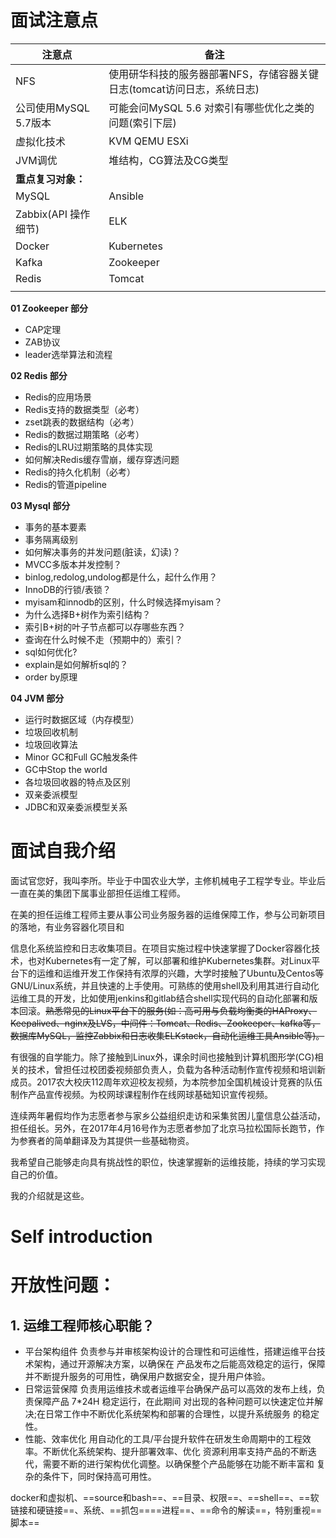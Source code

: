 # 面试注意点

| 注意点                | 备注                                                         |
| --------------------- | ------------------------------------------------------------ |
| NFS                   | 使用研华科技的服务器部署NFS，存储容器关键日志(tomcat访问日志，系统日志) |
| 公司使用MySQL 5.7版本 | 可能会问MySQL 5.6 对索引有哪些优化之类的问题(索引下层)       |
| 虚拟化技术            | KVM QEMU ESXi                                                |
| JVM调优               | 堆结构，CG算法及CG类型                                       |
| **重点复习对象：**    |                                                              |
| MySQL                 | Ansible                                                      |
| Zabbix(API 操作细节)  | ELK                                                          |
| Docker                | Kubernetes                                                   |
| Kafka                 | Zookeeper                                                    |
| Redis                 | Tomcat                                                       |
|                       |                                                              |

**01 Zookeeper 部分**

- CAP定理
- ZAB协议
- leader选举算法和流程

**02 Redis 部分**

- Redis的应用场景
- Redis支持的数据类型（必考）
- zset跳表的数据结构（必考）
- Redis的数据过期策略（必考）
- Redis的LRU过期策略的具体实现
- 如何解决Redis缓存雪崩，缓存穿透问题
- Redis的持久化机制（必考）
- Redis的管道pipeline

**03 Mysql 部分**

- 事务的基本要素
- 事务隔离级别
- 如何解决事务的并发问题(脏读，幻读)？
- MVCC多版本并发控制？
- binlog,redolog,undolog都是什么，起什么作用？
- InnoDB的行锁/表锁？
- myisam和innodb的区别，什么时候选择myisam？
- 为什么选择B+树作为索引结构？
- 索引B+树的叶子节点都可以存哪些东西？
- 查询在什么时候不走（预期中的）索引？
- sql如何优化?
- explain是如何解析sql的？
- order by原理

**04 JVM 部分**

- 运行时数据区域（内存模型）
- 垃圾回收机制
- 垃圾回收算法
- Minor GC和Full GC触发条件
- GC中Stop the world
- 各垃圾回收器的特点及区别
- 双亲委派模型
- JDBC和双亲委派模型关系

# 面试自我介绍

面试官您好，我叫李所。毕业于中国农业大学，主修机械电子工程学专业。毕业后一直在美的集团下属事业部担任运维工程师。

在美的担任运维工程师主要从事公司业务服务器的运维保障工作，参与公司新项目的落地，有业务容器化项目和

信息化系统监控和日志收集项目。在项目实施过程中快速掌握了Docker容器化技术，也对Kubernetes有一定了解，可以部署和维护Kubernetes集群。对Linux平台下的运维和运维开发工作保持有浓厚的兴趣，大学时接触了Ubuntu及Centos等GNU/Linux系统，并且快速的上手使用。可熟练的使用shell及利用其进行自动化运维工具的开发，比如使用jenkins和gitlab结合shell实现代码的自动化部署和版本回滚。~~熟悉常见的Linux平台下的服务(如：高可用与负载均衡类的HAProxy、Keepalived、nginx及LVS，中间件：Tomcat、Redis、Zookeeper、kafka等，数据库MySQL，监控Zabbix和日志收集ELKstack，自动化运维工具Ansible等)。~~

有很强的自学能力。除了接触到Linux外，课余时间也接触到计算机图形学(CG)相关的技术，曾担任过校团委视频部负责人，负载为各种活动制作宣传视频和培训新成员。2017农大校庆112周年欢迎校友视频，为本院参加全国机械设计竞赛的队伍制作产品宣传视频。为校网球课程制作在线网球基础知识宣传视频。

连续两年暑假均作为志愿者参与家乡公益组织走访和采集贫困儿童信息公益活动，担任组长。另外，在2017年4月16号作为志愿者参加了北京马拉松国际长跑节，作为参赛者的简单翻译及为其提供一些基础物资。

我希望自己能够走向具有挑战性的职位，快速掌握新的运维技能，持续的学习实现自己的价值。

我的介绍就是这些。

# Self introduction



# 开放性问题：

## 1. 运维工程师核心职能？

- 平台架构组件
  负责参与并审核架构设计的合理性和可运维性，搭建运维平台技术架构，通过开源解决方案，以确保在
  产品发布之后能高效稳定的运行，保障并不断提升服务的可用性，确保用户数据安全，提升用户体验。
- 日常运营保障
  负责用运维技术或者运维平台确保产品可以高效的发布上线，负责保障产品 7*24H 稳定运行，在此期间
  对出现的各种问题可以快速定位并解决;在日常工作中不断优化系统架构和部署的合理性，以提升系统服务
  的稳定性。
- 性能、效率优化
  用自动化的工具/平台提升软件在研发生命周期中的工程效率。不断优化系统架构、提升部署效率、优化
  资源利用率支持产品的不断迭代，需要不断的进行架构优化调整。以确保整个产品能够在功能不断丰富和
  复杂的条件下，同时保持高可用性。









docker和虚拟机、==source和bash==、==目录、权限==、==shell==、==软链接和硬链接==、系统、==抓包====进程==、==命令的解读==，特别重视==脚本== 